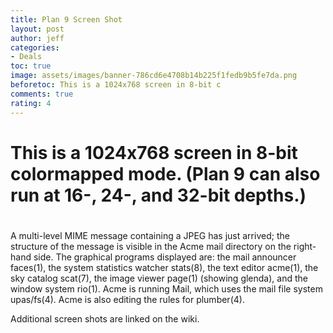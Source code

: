 ```yaml
---
title: Plan 9 Screen Shot
layout: post
author: jeff
categories:
- Deals
toc: true
image: assets/images/banner-786cd6e4708b14b225f1fedb9b5fe7da.png
beforetoc: This is a 1024x768 screen in 8-bit c
comments: true
rating: 4
---
```


# This is a 1024x768 screen in 8-bit colormapped mode. (Plan 9 can also run at 16-, 24-, and 32-bit depths.)
# 
A multi-level MIME message containing a JPEG has just arrived; the structure of the message is visible in the Acme mail directory on the right-hand side. The graphical programs displayed are: the mail announcer faces(1), the system statistics watcher stats(8), the text editor acme(1), the sky catalog scat(7), the image viewer page(1) (showing glenda), and the window system rio(1). Acme is running Mail, which uses the mail file system upas/fs(4). Acme is also editing the rules for plumber(4).

Additional screen shots are linked on the wiki.
